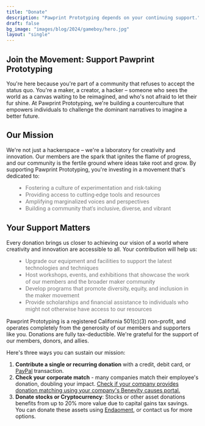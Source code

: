 ```yaml
---
title: "Donate"
description: "Pawprint Prototyping depends on your continuing support."
draft: false
bg_image: "images/blog/2024/gameboy/hero.jpg"
layout: "single"
---
```

<p>
<style>
ul {
   list-style-type: disc;
   padding-left: 40px;
   color: #7b7b7b;
   font-size: 15px;
   font-family: roboto,sans-serif;
   margin: 10px;
}
</style>

## Join the Movement: Support Pawprint Prototyping

You're here because you're part of a community that refuses to accept the status quo. You're a maker, a creator, a 
hacker – someone who sees the world as a canvas waiting to be reimagined, and who's not afraid to let their fur shine. 
At Pawprint Prototyping, we're building a counterculture that empowers individuals to challenge the dominant narratives 
to imagine a better future.

## Our Mission

We're not just a hackerspace – we're a laboratory for creativity and innovation. Our members are the spark that ignites 
the flame of progress, and our community is the fertile ground where ideas take root and grow. By supporting Pawprint
Prototyping, you're investing in a movement that's dedicated to:

* Fostering a culture of experimentation and risk-taking
* Providing access to cutting-edge tools and resources
* Amplifying marginalized voices and perspectives
* Building a community that's inclusive, diverse, and vibrant

## Your Support Matters

Every donation brings us closer to achieving our vision of a world where creativity and innovation are accessible to 
all. Your contribution will help us:

* Upgrade our equipment and facilities to support the latest technologies and techniques
* Host workshops, events, and exhibitions that showcase the work of our members and the broader maker community
* Develop programs that promote diversity, equity, and inclusion in the maker movement
* Provide scholarships and financial assistance to individuals who might not otherwise have access to our resources

Pawprint Prototyping is a registered California 501(c)(3) non-profit, and operates completely from the generosity of
our members and supporters like you.  Donations are fully tax-deductible.  We're grateful for the support of our members, 
donors, and allies.

Here's three ways you can sustain our mission:

1. **Contribute a single or recurring donation** with a credit, debit card, or [PayPal](https://www.paypal.com/donate/?hosted_button_id=KHRVZ4QL8BGF8) transaction.
2. **Check your corporate match** - many companies match their employee's donation, doubling your impact.
   [Check if your company provides donation matching using your company's Benevity causes portal.](https://causes.benevity.org/causes/840-844428024)
3. **Donate stocks or Cryptocurrency**:  Stocks or other asset donations benefits from up to 20% more value due to
   capital gains tax savings.  You can donate these assets using [Endaoment](https://app.endaoment.org/orgs/84-4428024),
   or contact us for more options.

</p>